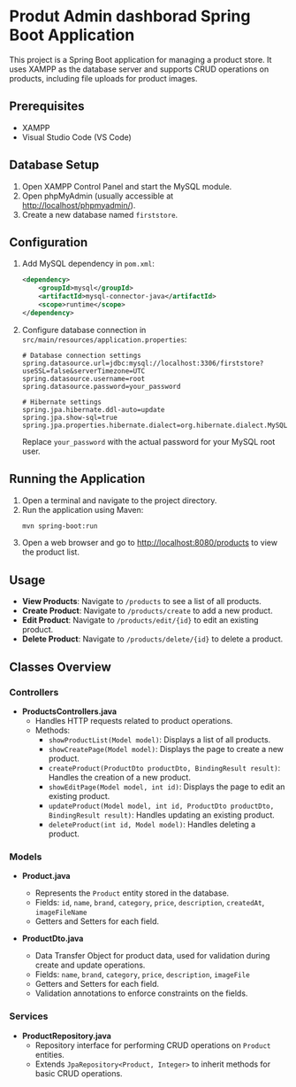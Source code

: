 # Produt Admin dashborad Spring Boot Application

This project is a Spring Boot application for managing a product store. It uses XAMPP as the database server and supports CRUD operations on products, including file uploads for product images.

## Prerequisites
- XAMPP
- Visual Studio Code (VS Code)


## Database Setup

1. Open XAMPP Control Panel and start the MySQL module.
2. Open phpMyAdmin (usually accessible at [http://localhost/phpmyadmin/](http://localhost/phpmyadmin/)).
3. Create a new database named `firststore`.

## Configuration

1. Add MySQL dependency in `pom.xml`:
    ```xml
    <dependency>
        <groupId>mysql</groupId>
        <artifactId>mysql-connector-java</artifactId>
        <scope>runtime</scope>
    </dependency>
    ```

2. Configure database connection in `src/main/resources/application.properties`:
    ```properties
    # Database connection settings
    spring.datasource.url=jdbc:mysql://localhost:3306/firststore?useSSL=false&serverTimezone=UTC
    spring.datasource.username=root
    spring.datasource.password=your_password

    # Hibernate settings
    spring.jpa.hibernate.ddl-auto=update
    spring.jpa.show-sql=true
    spring.jpa.properties.hibernate.dialect=org.hibernate.dialect.MySQL8Dialect
    ```
    Replace `your_password` with the actual password for your MySQL root user.

## Running the Application

1. Open a terminal and navigate to the project directory.
2. Run the application using Maven:
    ```sh
    mvn spring-boot:run
    ```
3. Open a web browser and go to [http://localhost:8080/products](http://localhost:8080/products) to view the product list.

## Usage

- **View Products**: Navigate to `/products` to see a list of all products.
- **Create Product**: Navigate to `/products/create` to add a new product.
- **Edit Product**: Navigate to `/products/edit/{id}` to edit an existing product.
- **Delete Product**: Navigate to `/products/delete/{id}` to delete a product.

## Classes Overview

### Controllers

- **ProductsControllers.java**
    - Handles HTTP requests related to product operations.
    - Methods:
        - `showProductList(Model model)`: Displays a list of all products.
        - `showCreatePage(Model model)`: Displays the page to create a new product.
        - `createProduct(ProductDto productDto, BindingResult result)`: Handles the creation of a new product.
        - `showEditPage(Model model, int id)`: Displays the page to edit an existing product.
        - `updateProduct(Model model, int id, ProductDto productDto, BindingResult result)`: Handles updating an existing product.
        - `deleteProduct(int id, Model model)`: Handles deleting a product.

### Models

- **Product.java**
    - Represents the `Product` entity stored in the database.
    - Fields: `id`, `name`, `brand`, `category`, `price`, `description`, `createdAt`, `imageFileName`
    - Getters and Setters for each field.

- **ProductDto.java**
    - Data Transfer Object for product data, used for validation during create and update operations.
    - Fields: `name`, `brand`, `category`, `price`, `description`, `imageFile`
    - Getters and Setters for each field.
    - Validation annotations to enforce constraints on the fields.

### Services

- **ProductRepository.java**
    - Repository interface for performing CRUD operations on `Product` entities.
    - Extends `JpaRepository<Product, Integer>` to inherit methods for basic CRUD operations.


